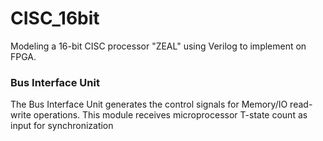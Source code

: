 # CISC_16bit
Modeling a 16-bit CISC processor "ZEAL" using Verilog to implement on FPGA.

### Bus Interface Unit
  The Bus Interface Unit generates the control signals for Memory/IO read-write operations. This module receives microprocessor T-state count as input for synchronization
